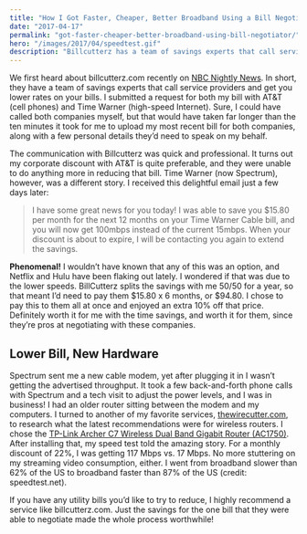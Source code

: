 ```yaml
---
title: "How I Got Faster, Cheaper, Better Broadband Using a Bill Negotiator"
date: "2017-04-17"
permalink: "got-faster-cheaper-better-broadband-using-bill-negotiator/"
hero: "/images/2017/04/speedtest.gif"
description: "Billcutterz has a team of savings experts that call service providers and get you lower rates on your bills."
---
```


We first heard about billcutterz.com recently on [NBC Nightly News](http://www.nbcnews.com/business/consumer/bill-fixing-brothers-turn-consumers-mental-pain-their-gain-n497576). In short, they have a team of savings experts that call service providers and get you lower rates on your bills. I submitted a request for both my bill with AT&T (cell phones) and Time Warner (high-speed Internet). Sure, I could have called both companies myself, but that would have taken far longer than the ten minutes it took for me to upload my most recent bill for both companies, along with a few personal details they’d need to speak on my behalf.

The communication with Billcutterz was quick and professional. It turns out my corporate discount with AT&T is quite preferable, and they were unable to do anything more in reducing that bill. Time Warner (now Spectrum), however, was a different story. I received this delightful email just a few days later:

> I have some great news for you today! I was able to save you $15.80 per month for the next 12 months on your Time Warner Cable bill, and you will now get 100mbps instead of the current 15mbps. When your discount is about to expire, I will be contacting you again to extend the savings.

**Phenomenal!** I wouldn’t have known that any of this was an option, and Netflix and Hulu have been flaking out lately. I wondered if that was due to the lower speeds. BillCutterz splits the savings with me 50/50 for a year, so that meant I’d need to pay them $15.80 x 6 months, or $94.80. I chose to pay this to them all at once and enjoyed an extra 10% off that price. Definitely worth it for me with the time savings, and worth it for them, since they’re pros at negotiating with these companies.

## Lower Bill, New Hardware

Spectrum sent me a new cable modem, yet after plugging it in I wasn’t getting the advertised throughput. It took a few back-and-forth phone calls with Spectrum and a tech visit to adjust the power levels, and I was in business! I had an older router sitting between the modem and my computers. I turned to another of my favorite services, [thewirecutter.com](http://thewirecutter.com), to research what the latest recommendations were for wireless routers. I chose the [TP-Link Archer C7 Wireless Dual Band Gigabit Router (AC1750)](http://amzn.to/2ps14BD). After installing that, my speed test told the amazing story. For a monthly discount of 22%, I was getting 117 Mbps vs. 17 Mbps. No more stuttering on my streaming video consumption, either. I went from broadband slower than 62% of the US to broadband faster than 87% of the US (credit: speedtest.net).

If you have any utility bills you’d like to try to reduce, I highly recommend a service like billcutterz.com. Just the savings for the one bill that they were able to negotiate made the whole process worthwhile!
